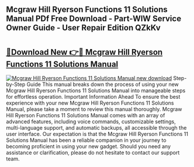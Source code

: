 ## Mcgraw Hill Ryerson Functions 11 Solutions Manual PDf Free Download - Part-WlW Service Owner Guide - User Repair Edition QZkKv

# <h2><a href="http://bc79871.oget.top/?id=Mcgraw+Hill+Ryerson+Functions+11+Solutions+Manual">🔗Download New 👉🔴 Mcgraw Hill Ryerson Functions 11 Solutions Manual</a></h2>

[![Mcgraw Hill Ryerson Functions 11 Solutions Manual new download](https://i.imgur.com/5g1atiW.png)](http://bc79871.oget.top/?id=Mcgraw+Hill+Ryerson+Functions+11+Solutions+Manual)
Step-by-Step Guide This manual breaks down the process of using your new Mcgraw Hill Ryerson Functions 11 Solutions Manual into manageable steps for effortless operation. Important Information Ahead To ensure the best experience with your new Mcgraw Hill Ryerson Functions 11 Solutions Manual, please take a moment to review this manual thoroughly. Mcgraw Hill Ryerson Functions 11 Solutions Manual comes with an array of advanced features, including voice commands, customizable settings, multi-language support, and automatic backups, all accessible through the user interface. Our expectation is that the Mcgraw Hill Ryerson Functions 11 Solutions Manual has been a reliable companion in your journey to becoming proficient in using your new gadget. Should you need any assistance or clarification, please do not hesitate to contact our support team.
